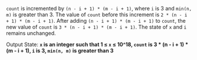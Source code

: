 `count` is incremented by `(n - i + 1) * (m - i + 1)`, where `i` is 3 and `min(n, m)` is greater than 3. The value of `count` before this increment is `2 * (n - i + 1) * (m - i + 1)`. After adding `(n - i + 1) * (m - i + 1)` to `count`, the new value of `count` is `3 * (n - i + 1) * (m - i + 1)`. The state of `x` and `i` remains unchanged.

Output State: **`x` is an integer such that 1 ≤ `x` ≤ 10^18, `count` is 3 * (n - i + 1) * (m - i + 1), `i` is 3, `min(n, m)` is greater than 3**